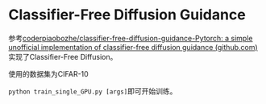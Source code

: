 # Classifier-Free Diffusion Guidance



参考[coderpiaobozhe/classifier-free-diffusion-guidance-Pytorch: a simple unofficial implementation of classifier-free diffusion guidance (github.com)](https://github.com/coderpiaobozhe/classifier-free-diffusion-guidance-Pytorch)实现了Classifier-Free Diffusion。

使用的数据集为CIFAR-10

`python train_single_GPU.py [args]`即可开始训练。